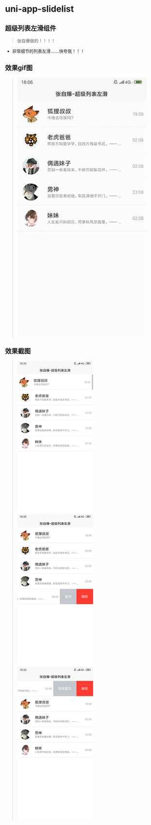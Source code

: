 # uni-app-slidelist
## 超级列表左滑组件  
> 张自爆做的！！！！
* 非常细节的列表左滑.......快夸我！！！
## 效果gif图
> ![](./static/out/outcome.gif)


## 效果截图
> ![](./static/out/1.png)
> ![](./static/out/2.png)
>![](./static/out/3.png)
